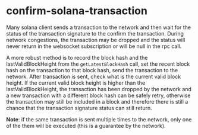 # confirm-solana-transaction

Many solana client sends a transaction to the network and then wait for the status of the transaction signature to the confirm the transaction. During network congestions, the transaction may be dropped and the status will never return in the websocket subscription or will be null in the rpc call.

A more robust method is to record the block hash and the lastValidBlockHeight from the `getLatestBlockHash` call, set the recent block hash on the transaction to that block hash, send the transaction to the network. After transaction is sent, check what is the current valid block height. If the current valid block height is higher than the lastValidBlockHeight, the transaction has been dropped by the network and a new transaction with a different block hash can be safely retry, otherwise the transaction may still be included in a block and therefore there is still a chance that the transaction signature status can still return.

**Note**: if the same transaction is sent multiple times to the network, only one of the them will be executed (this is a guarantee by the network).
